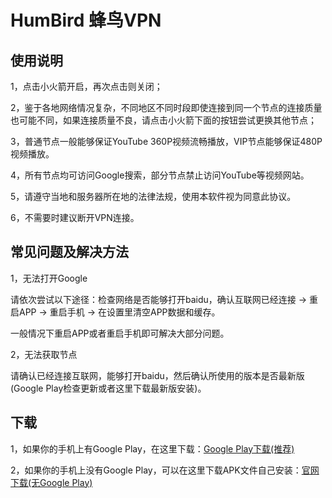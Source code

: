 # HumBird 蜂鸟VPN


## 使用说明

1，点击小火箭开启，再次点击则关闭；

2，鉴于各地网络情况复杂，不同地区不同时段即使连接到同一个节点的连接质量也可能不同，如果连接质量不良，请点击小火箭下面的按钮尝试更换其他节点；

3，普通节点一般能够保证YouTube 360P视频流畅播放，VIP节点能够保证480P视频播放。

4，所有节点均可访问Google搜索，部分节点禁止访问YouTube等视频网站。

5，请遵守当地和服务器所在地的法律法规，使用本软件视为同意此协议。

6，不需要时建议断开VPN连接。


## 常见问题及解决方法

1，无法打开Google

请依次尝试以下途径：检查网络是否能够打开baidu，确认互联网已经连接 -> 重启APP -> 重启手机 -> 在设置里清空APP数据和缓存。

一般情况下重启APP或者重启手机即可解决大部分问题。

2，无法获取节点

请确认已经连接互联网，能够打开baidu，然后确认所使用的版本是否最新版(Google Play检查更新或者这里下载最新版安装)。



## 下载
1，如果你的手机上有Google Play，在这里下载：[Google Play下载(推荐)](https://play.google.com/store/apps/details?id=com.young.ss)

2，如果你的手机上没有Google Play，可以在这里下载APK文件自己安装：[官网下载(无Google Play)](https://github.com/freessservice/HumBird/releases/download/v1.8.3/Humbird-release_1.8.3.apk)
